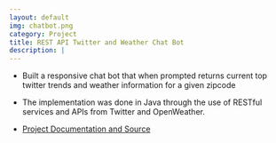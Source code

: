 ```yaml
---
layout: default
img: chatbot.png
category: Project
title: REST API Twitter and Weather Chat Bot  
description: |
---
```

  * Built a responsive chat bot that when prompted returns current top twitter trends and weather information for a given zipcode

  * The implementation was done in Java through the use of RESTful services and APIs from Twitter and OpenWeather.

  * [Project Documentation and Source](https://github.com/mdelarocha/chatbot-java)